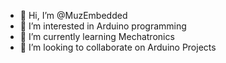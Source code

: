 - 👋 Hi, I’m @MuzEmbedded
- 👀 I’m interested in Arduino programming
- 🌱 I’m currently learning Mechatronics
- 💞️ I’m looking to collaborate on Arduino Projects


<!---
MuzEmbedded/MuzEmbedded is a ✨ special ✨ repository because its `README.md` (this file) appears on your GitHub profile.
You can click the Preview link to take a look at your changes.
--->
